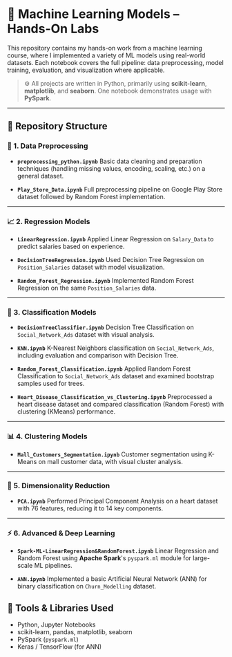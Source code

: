 # 🧠 Machine Learning Models – Hands-On Labs

This repository contains my hands-on work from a machine learning course, where I implemented a variety of ML models using real-world datasets. Each notebook covers the full pipeline: data preprocessing, model training, evaluation, and visualization where applicable.

> ⚙️ All projects are written in Python, primarily using **scikit-learn**, **matplotlib**, and **seaborn**. One notebook demonstrates usage with **PySpark**.

---

## 📁 Repository Structure

### 🔧 1. Data Preprocessing

* **`preprocessing_python.ipynb`**
  Basic data cleaning and preparation techniques (handling missing values, encoding, scaling, etc.) on a general dataset.

* **`Play_Store_Data.ipynb`**
  Full preprocessing pipeline on Google Play Store dataset followed by Random Forest implementation.

---

### 📈 2. Regression Models

* **`LinearRegression.ipynb`**
  Applied Linear Regression on `Salary_Data` to predict salaries based on experience.

* **`DecisionTreeRegression.ipynb`**
  Used Decision Tree Regression on `Position_Salaries` dataset with model visualization.

* **`Random_Forest_Regression.ipynb`**
  Implemented Random Forest Regression on the same `Position_Salaries` data.

---

### 🧪 3. Classification Models

* **`DecisionTreeClassifier.ipynb`**
  Decision Tree Classification on `Social_Network_Ads` dataset with visual analysis.

* **`KNN.ipynb`**
  K-Nearest Neighbors classification on `Social_Network_Ads`, including evaluation and comparison with Decision Tree.

* **`Random_Forest_Classification.ipynb`**
  Applied Random Forest Classification to `Social_Network_Ads` dataset and examined bootstrap samples used for trees.

* **`Heart_Disease_Classification_vs_Clustering.ipynb`**
  Preprocessed a heart disease dataset and compared classification (Random Forest) with clustering (KMeans) performance.

---

### 📊 4. Clustering Models

* **`Mall_Customers_Segmentation.ipynb`**
  Customer segmentation using K-Means on mall customer data, with visual cluster analysis.

---

### 🧬 5. Dimensionality Reduction

* **`PCA.ipynb`**
  Performed Principal Component Analysis on a heart dataset with 76 features, reducing it to 14 key components.

---

### ⚡ 6. Advanced & Deep Learning

* **`Spark-ML-LinearRegression&RandomForest.ipynb`**
  Linear Regression and Random Forest using **Apache Spark**'s `pyspark.ml` module for large-scale ML pipelines.

* **`ANN.ipynb`**
  Implemented a basic Artificial Neural Network (ANN) for binary classification on `Churn_Modelling` dataset.


## 🧰 Tools & Libraries Used

* Python, Jupyter Notebooks
* scikit-learn, pandas, matplotlib, seaborn
* PySpark (`pyspark.ml`)
* Keras / TensorFlow (for ANN)
